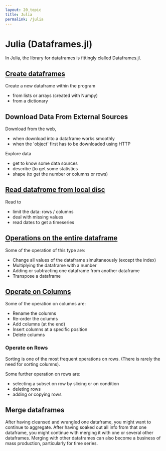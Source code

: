 ```yaml
---
layout: 20_topic
title: Julia
permalink: /julia
---
```


# Julia (Dataframes.jl)

In Julia, the library for dataframes is fittingly clalled Dataframes.jl. 

## [Create dataframes](pandas_createDF)

Create a new dataframe within the program
- from lists or arrays (created with Numpy)
- from a dictionary

## Download Data From External Sources

Download from the web,
- when download into a dataframe works smoothly
- when the 'object' first has to be downloaded using HTTP

Explore data 
- get to know some data sources
- describe (to get some statistics
- shape (to get the number or columns or rows)

## [Read datafrome from local disc](pandas_saveDF)

Read to 
- limit the data: rows / columns
- deal with missing values
- read dates to get a timeseries

## [Operations on the entire dataframe](pandas_operateOnDF)

Some of the operation of this type are: 
- Change all values of the dataframe simultaneously (except the index)
- Multiplying the dataframe with a number
- Adding or subtracting one dataframe from another dataframe
- Transpose a dataframe


## [Operate on Columns](pandas_columns)

Some of the operation on columns are: 
- Rename the columns
- Re-order the columns
- Add columns (at the end)
- Insert columns at a specific position
- Delete columns


### Operate on Rows

Sorting is one of the most frequent operations on rows. (There is rarely the need for sorting columns).

Some further operation on rows are: 
- selecting a subset on row by slicing or on condition
- deleting rows
- adding or copying rows

## Merge dataframes

After having cleansed and wrangled one dataframe, you might want to continue to aggregate. 
After having soaked out all info from that one dataframe, you might continue with merging it with one or several other dataframes. Merging with other dataframes can also become a business of mass production, particularly for time series.

